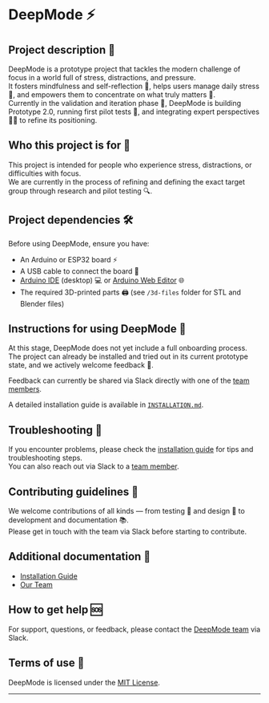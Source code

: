# DeepMode ⚡

## Project description 📖

DeepMode is a prototype project that tackles the modern challenge of focus in a world full of stress, distractions, and pressure.  
It fosters mindfulness and self-reflection 🌱, helps users manage daily stress 🧘, and empowers them to concentrate on what truly matters 🎯.  
Currently in the validation and iteration phase 🔧, DeepMode is building Prototype 2.0, running first pilot tests 👥, and integrating expert perspectives 🧑‍⚕️ to refine its positioning.  

## Who this project is for 👥

This project is intended for people who experience stress, distractions, or difficulties with focus.  
We are currently in the process of refining and defining the exact target group through research and pilot testing 🔍.  

## Project dependencies 🛠️

Before using DeepMode, ensure you have:  

* An Arduino or ESP32 board ⚡  
* A USB cable to connect the board 🔌  
* [Arduino IDE](https://www.arduino.cc/en/software) (desktop) 💻 or [Arduino Web Editor](https://create.arduino.cc/editor) 🌐  
* The required 3D-printed parts 🖨️ (see `/3d-files` folder for STL and Blender files)  

## Instructions for using DeepMode 🚀

At this stage, DeepMode does not yet include a full onboarding process.  
The project can already be installed and tried out in its current prototype state, and we actively welcome feedback 💬.  

Feedback can currently be shared via Slack directly with one of the [team members](./OUR-TEAM.md).  

A detailed installation guide is available in [`INSTALLATION.md`](./INSTALLATION.md).  

## Troubleshooting 🐞

If you encounter problems, please check the [installation guide](./INSTALLATION.md) for tips and troubleshooting steps.  
You can also reach out via Slack to a [team member](./OUR-TEAM.md).  

## Contributing guidelines 🤝

We welcome contributions of all kinds — from testing 🧪 and design 🎨 to development and documentation 📚.  
Please get in touch with the team via Slack before starting to contribute.  

## Additional documentation 📑

* [Installation Guide](./INSTALLATION.md)  
* [Our Team](./OUR-TEAM.md)  

## How to get help 🆘

For support, questions, or feedback, please contact the [DeepMode team](./OUR-TEAM.md) via Slack.  

## Terms of use 📜

DeepMode is licensed under the [MIT License](./LICENSE).  

---
